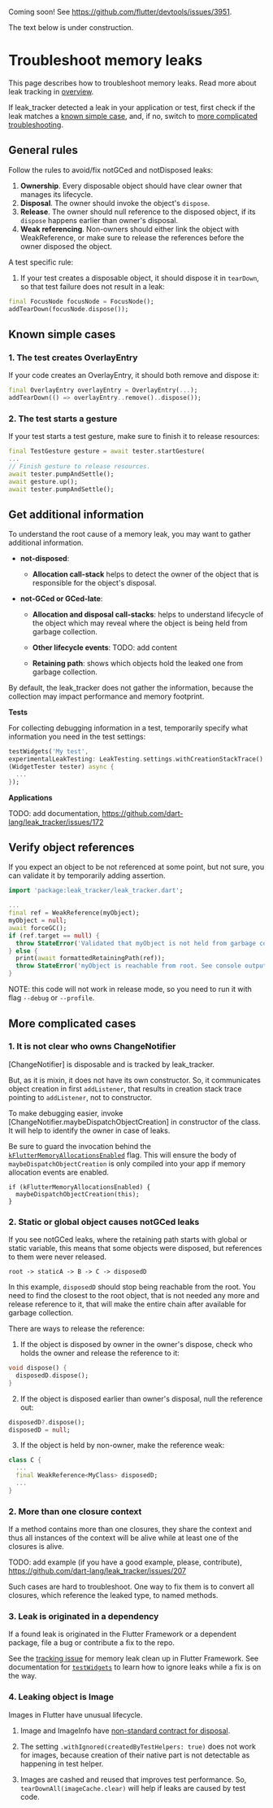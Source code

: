 Coming soon! See https://github.com/flutter/devtools/issues/3951.

The text below is under construction.

# Troubleshoot memory leaks

This page describes how to troubleshoot memory leaks.
Read more about leak tracking in [overview](OVERVIEW.md).

If leak_tracker detected a leak in your application or test, first check if the leak matches a [known simple case](#known-simple-cases), and, if no,
switch to [more complicated troubleshooting](#more-complicated-cases).

## General rules

Follow the rules to avoid/fix notGCed and notDisposed leaks:

1. **Ownership**. Every disposable object should have clear owner that manages its lifecycle.
2. **Disposal**. The owner should invoke the object's `dispose`.
3. **Release**. The owner should null reference to the disposed object, if its `dispose` happens earlier than owner's disposal.
4. **Weak referencing**. Non-owners should either link the object with WeakReference, or make sure to
   release the references before the owner disposed the object.

A test specific rule:
1. If your test creates a disposable object, it should dispose it in `tearDown`, so that test failure does not result in a leak:

```dart
final FocusNode focusNode = FocusNode();
addTearDown(focusNode.dispose());
```

## Known simple cases

### 1. The test creates OverlayEntry

If your code creates an OverlayEntry, it should both remove and dispose it:

```dart
final OverlayEntry overlayEntry = OverlayEntry(...);
addTearDown(() => overlayEntry..remove()..dispose());
```

### 2. The test starts a gesture

If your test starts a test gesture, make sure to finish it to release resources:

```dart
final TestGesture gesture = await tester.startGesture(
...
// Finish gesture to release resources.
await tester.pumpAndSettle();
await gesture.up();
await tester.pumpAndSettle();
```

## Get additional information

To understand the root cause of a memory leak, you may want to gather additional information.

- **not-disposed**:

    - **Allocation call-stack** helps to detect
        the owner of the object that is responsible for the object's disposal.

- **not-GCed or GCed-late**:

    - **Allocation and disposal call-stacks**: helps to understand lifecycle of the
        object which may reveal where the object is being held from garbage collection.

    - **Other lifecycle events**: TODO: add content

    - **Retaining path**: shows which objects hold the leaked one from garbage collection.


By default, the leak_tracker does not gather the information, because the collection may
impact performance and memory footprint.

**Tests**

For collecting debugging information in a test, temporarily
specify what information you need in the test settings:

```dart
testWidgets('My test',
experimentalLeakTesting: LeakTesting.settings.withCreationStackTrace(),
(WidgetTester tester) async {
  ...
});
```

**Applications**

TODO: add documentation, https://github.com/dart-lang/leak_tracker/issues/172

## Verify object references

If you expect an object to be not referenced at some point,
but not sure, you can validate it by temporarily adding assertion.

```dart
import 'package:leak_tracker/leak_tracker.dart';

...
final ref = WeakReference(myObject);
myObject = null;
await forceGC();
if (ref.target == null) {
  throw StateError('Validated that myObject is not held from garbage collection.');
} else {
  print(await formattedRetainingPath(ref));
  throw StateError('myObject is reachable from root. See console output for the retaining path.');
}
```

NOTE: this code will not work in release mode, so
you need to run it with flag `--debug` or `--profile`.

## More complicated cases

### 1. It is not clear who owns ChangeNotifier

[ChangeNotifier] is disposable and is tracked by leak_tracker.

But, as it is mixin, it does not have its own constructor. So, it
communicates object creation in first `addListener`, that results
in creation stack trace pointing to `addListener`, not to constructor.

To make debugging easier, invoke [ChangeNotifier.maybeDispatchObjectCreation]
in constructor of the class. It will help
to identify the owner in case of leaks.

Be sure to guard the invocation behind the
[`kFlutterMemoryAllocationsEnabled`](https://api.flutter.dev/flutter/foundation/kFlutterMemoryAllocationsEnabled-constant.html)
flag.
This will ensure the body of `maybeDispatchObjectCreation` is only compiled into your app
if memory allocation events are enabled.

```
if (kFlutterMemoryAllocationsEnabled) {
  maybeDispatchObjectCreation(this);
}
```

### 2. Static or global object causes notGCed leaks

If you see notGCed leaks, where the retaining path starts with global or static variable,
this means that some objects were disposed, but references to them were never released.

```
root -> staticA -> B -> C -> disposedD
```

In this example, `disposedD` should stop being reachable from the root.
You need to find the closest to the root object, that is not needed any more and release
reference to it, that will make
the entire chain after available for garbage collection.

There are ways to release the reference:

1. If the object is disposed by owner in the owner's dispose, check who holds the owner and release the reference to it:

```dart
void dispose() {
  disposedD.dispose();
}
```

2. If the object is disposed earlier than owner's disposal, null the reference out:

```dart
disposedD?.dispose();
disposedD = null;
```

3. If the object is held by non-owner, make the reference weak:

```dart
class C {
  ...
  final WeakReference<MyClass> disposedD;
  ...
}
```

### 2. More than one closure context

If a method contains more than one closures, they share the context and thus all
instances of the context will be alive while at least one of the closures is alive.

TODO: add example (if you have a good example, please, contribute), https://github.com/dart-lang/leak_tracker/issues/207

Such cases are hard to troubleshoot. One way to fix them is to convert all closures,
which reference the leaked type, to named methods.

### 3. Leak is originated in a dependency

If a found leak is originated in the Flutter Framework or a dependent package, file a bug or contribute a fix to the repo.

See the [tracking issue](https://github.com/flutter/flutter/issues/134787) for memory leak clean up in Flutter Framework.
See documentation for [`testWidgets`](https://github.com/flutter/flutter/blob/4570d35d49477a53278e648ce59a26a06201ec97/packages/flutter_test/lib/src/widget_tester.dart#L122)
to learn how to ignore leaks while a fix is on the way.

### 4. Leaking object is Image

Images in Flutter have unusual lifecycle.

1. Image and ImageInfo have [non-standard contract for disposal](https://github.com/flutter/flutter/blob/1f64be86810ac4082e250fde8efc6ed212c538e1/packages/flutter/lib/src/painting/image_stream.dart#L18).

2. The setting `.withIgnored(createdByTestHelpers: true)` does not work for images, because
creation of their native part is not detectable as happening in test helper.

3. Images are cashed and reused that improves test performance. So, `tearDownAll(imageCache.clear)`
will help if leaks are caused by test code. 
